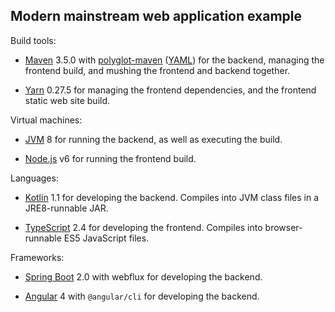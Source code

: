 ## Modern mainstream web application example

Build tools: 

* [Maven](http://maven.apache.org/) 3.5.0 with 
  [polyglot-maven](https://github.com/takari/polyglot-maven)
  ([YAML](http://www.yaml.org/)) for the backend,
  managing the frontend build, and mushing the frontend and backend together.

* [Yarn](https://yarnpkg.com/lang/en/) 0.27.5
  for managing the frontend dependencies, and the frontend static web site build.

Virtual machines:

* [JVM](http://openjdk.java.net/projects/jdk8/) 8
  for running the backend, as well as executing the build.

* [Node.js](https://nodejs.org/en/) v6
  for running the frontend build.

Languages:

* [Kotlin](https://kotlinlang.org/) 1.1
  for developing the backend. Compiles into JVM class files in a JRE8-runnable JAR.

* [TypeScript](https://www.typescriptlang.org/) 2.4
  for developing the frontend. Compiles into browser-runnable ES5 JavaScript files.

Frameworks:

* [Spring Boot](https://projects.spring.io/spring-boot/) 2.0
  with webflux for developing the backend.

* [Angular](https://angular.io/) 4
  with `@angular/cli` for developing the backend.